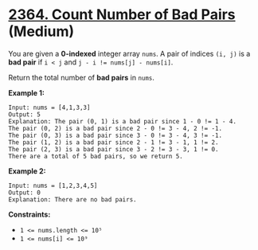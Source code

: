 # [2364. Count Number of Bad Pairs][link] (Medium)

[link]: https://leetcode.com/problems/count-number-of-bad-pairs/

You are given a **0-indexed** integer array `nums`. A pair of indices `(i, j)` is a **bad pair** if
`i < j` and `j - i != nums[j] - nums[i]`.

Return the total number of **bad pairs** in  `nums`.

**Example 1:**

```
Input: nums = [4,1,3,3]
Output: 5
Explanation: The pair (0, 1) is a bad pair since 1 - 0 != 1 - 4.
The pair (0, 2) is a bad pair since 2 - 0 != 3 - 4, 2 != -1.
The pair (0, 3) is a bad pair since 3 - 0 != 3 - 4, 3 != -1.
The pair (1, 2) is a bad pair since 2 - 1 != 3 - 1, 1 != 2.
The pair (2, 3) is a bad pair since 3 - 2 != 3 - 3, 1 != 0.
There are a total of 5 bad pairs, so we return 5.
```

**Example 2:**

```
Input: nums = [1,2,3,4,5]
Output: 0
Explanation: There are no bad pairs.
```

**Constraints:**

- `1 <= nums.length <= 10⁵`
- `1 <= nums[i] <= 10⁹`
